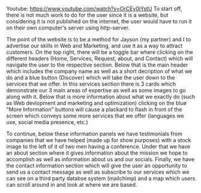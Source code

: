 Youtube: https://www.youtube.com/watch?v=OrCEy0jYstU
To start off, there is not much work to do for the user since it is a website, but considering it is not published on the internet, the user would have to run it on their own computer's server using http-server. 

The point of the website is to be a method for Jayson (my partner) and I to advertise our skills in Web and Marketing, and use it as a way to attract customers. On the top right, there will be a toggle bar where clicking on the different headers (Home, Services, Request, about, and Contact) which will navigate the user to the respective section. Below that is the main header which includes the company name as well as a short decription of what we do and a blue button (Discover) which will take the user down to the services that we offer. In this services section there is 3 cards which demonstrate our 3 main areas of expertise as well as some images to go along with it. Below that is more information about what we exactly do (such as Web devlopment and marketing and optimization) clicking on the blue "More Information" buttons will cause a plackard to flash in front of the screen which conveys some more services that we offer (languages we use, social media presence, etc.)

To continue, below these information panels we have testimonials from companies that we have helped (made up for show purposes) with a stock image to the left of it of two men having a conference. Under that we have an about section where it gives information about the mission we hope to accomplish as well as information about us and our socials. Finally, we have the contact information section which will give the user an opportunity to send us a contact message as well as subscribe to our services which we can see on a third party databse system (mailchimp) and a map which users can scroll around in and look at where we are based. 

